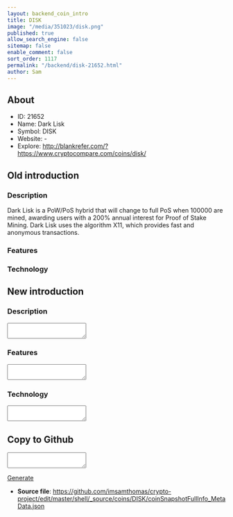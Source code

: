 ```yaml
---
layout: backend_coin_intro
title: DISK
image: "/media/351023/disk.png"
published: true
allow_search_engine: false
sitemap: false
enable_comment: false
sort_order: 1117
permalink: "/backend/disk-21652.html"
author: Sam
---
```


## About

- ID: 21652
- Name: Dark Lisk
- Symbol: DISK
- Website: -
- Explore: http://blankrefer.com/?https://www.cryptocompare.com/coins/disk/


## Old introduction

### Description

<p>Dark Lisk is a PoW/PoS hybrid that will change to full PoS when <span>100000 are mined</span>, awarding users with a 200% annual interest for Proof of Stake Mining. Dark Lisk uses the algorithm X11, which provides fast and anonymous transactions.</p>

### Features


### Technology




## New introduction


### Description
<textarea id="meta_description" name="description"></textarea>

### Features
<textarea id="meta_features" name="features"></textarea>

### Technology
<textarea id="meta_technology" name="technology"></textarea>


## Copy to Github

<textarea id="coinsnapshotfullinfo_metadata"></textarea>

<a href="#gen" onclick="generateMetaDatJson()">Generate</a>

- **Source file**: <a href="https://github.com/imsamthomas/crypto-project/edit/master/shell/_source/coins/DISK/coinSnapshotFullInfo_MetaData.json">https://github.com/imsamthomas/crypto-project/edit/master/shell/_source/coins/DISK/coinSnapshotFullInfo_MetaData.json</a>


